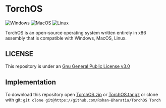 # TorchOS

![Windows](https://github.com/Rohan-Bharatia/TorchOS/actions/workflows/build-windows.yml/badge.svg)
![MacOS](https://github.com/Rohan-Bharatia/TorchOS/actions/workflows/build-macos.yml/badge.svg)
![Linux](https://github.com/Rohan-Bharatia/TorchOS/actions/workflows/build-linux.yml/badge.svg)

TorchOS is an open-source operating system written entirely in x86 assembly that is compatible with Windows, MacOS, Linux.

## LICENSE
This repository is under an [Gnu General Public License v3.0](https://github.com/Rohan-Bharatia/TorchOS/blob/main/LICENSE)

## Implementation
To download this repository open [TorchOS.zip](https://github.com/Rohan-Bharatia/TorchOS/archive/refs/tags/v1.0.0.zip) or [TorchOS.tar.gz](https://github.com/Rohan-Bharatia/TorchOS/archive/refs/tags/v1.0.0.tar.gz)
or clone with git:
```git clone git@https://github.com/Rohan-Bharatia/TorchOS Torch```
